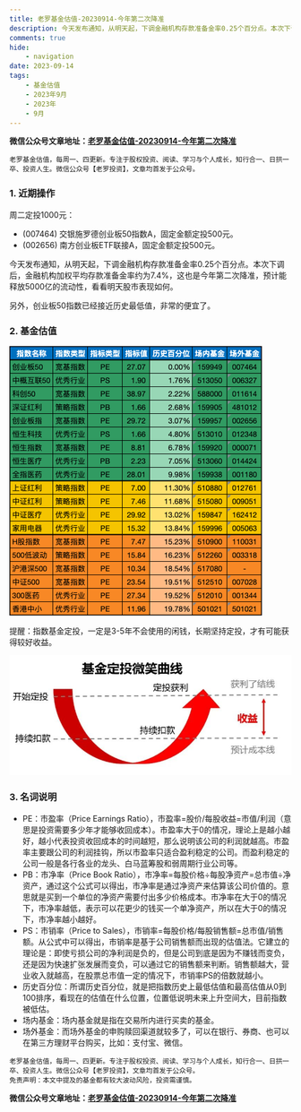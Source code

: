 ```yaml
---
title: 老罗基金估值-20230914-今年第二次降准
description: 今天发布通知，从明天起，下调金融机构存款准备金率0.25个百分点。本次下调后，金融机构加权平均存款准备金率约为7.4%，这也是今年第二次降准，预计能释放5000亿的流动性，看看明天股市表现如何。另外，创业板50指数已经接近历史最低值，非常的便宜了。
comments: true
hide:
    - navigation
date: 2023-09-14
tags:
    - 基金估值
    - 2023年9月
    - 2023年
    - 9月
---
```


__微信公众号文章地址：[老罗基金估值-20230914-今年第二次降准](https://mp.weixin.qq.com/s?__biz=Mzg2MDgzMzcwNQ==&mid=2247485275&idx=1&sn=5c55c3dff9e005a11126dd9daa48f677)__

```
老罗基金估值，每周一、四更新。专注于股权投资、阅读、学习与个人成长，知行合一、日拱一卒、投资人生。微信公众号【老罗投资】，文章均首发于公众号。
```

### 1. 近期操作

周二定投1000元：

+ (007464) 交银施罗德创业板50指数A，固定金额定投500元。
+ (002656) 南方创业板ETF联接A，固定金额定投500元。

今天发布通知，从明天起，下调金融机构存款准备金率0.25个百分点。本次下调后，金融机构加权平均存款准备金率约为7.4%，这也是今年第二次降准，预计能释放5000亿的流动性，看看明天股市表现如何。

另外，创业板50指数已经接近历史最低值，非常的便宜了。

### 2. 基金估值

![低估值指数基金(当前估值便宜适合定投)](../../../attachments/2023/09/20230914/1.png)

<p class="smile_curve_notice">
    提醒：指数基金定投，一定是3-5年不会使用的闲钱，长期坚持定投，才有可能获得较好收益。
</p>

![基金定投微笑曲线](../../../assets/images/smile_curve.jpeg)

### 3. 名词说明

+ PE：市盈率（Price Earnings Ratio），市盈率=股价/每股收益=市值/利润（意思是投资需要多少年才能够收回成本）。市盈率大于0的情况，理论上是越小越好，越小代表投资收回成本的时间越短，那么说明该公司的利润就越高。市盈率主要跟公司的利润挂钩，所以市盈率只适合盈利稳定的公司。而盈利稳定的公司一般是各行各业的龙头、白马蓝筹股和弱周期行业公司等。
+ PB：市净率（Price Book Ratio），市净率=每股价格÷每股净资产=总市值÷净资产，通过这个公式可以得出，市净率是通过净资产来估算该公司价值的。意思就是买到一个单位的净资产需要付出多少价格成本。市净率在大于0的情况下，市净率越低，表示可以花更少的钱买一个单净资产，所以在大于0的情况下，市净率越小越好。
+ PS：市销率（Price to Sales），市销率=每股价格/每股销售额=总市值/销售额。从公式中可以得出，市销率是基于公司销售额而出现的估值法。它建立的理论是：即使亏损公司的净利润是负的，但是公司到底是因为不赚钱而变负，还是因为快速扩张发展而变负，可以通过它的销售额来判断。销售额越大，营业收入就越高，在股票总市值一定的情况下，市销率PS的倍数就越小。
+ 历史百分位：所谓历史百分位，就是把指数历史上最低估值和最高估值从0到100排序，看现在的估值在什么位置，位置低说明未来上升空间大，目前指数被低估。
+ 场内基金：场内基金就是指在交易所内进行买卖的基金。
+ 场外基金：而场外基金的申购赎回渠道就较多了，可以在银行、券商、也可以在第三方理财平台购买，比如：支付宝、微信。

```
老罗基金估值，每周一、四更新。专注于股权投资、阅读、学习与个人成长，知行合一、日拱一卒、投资人生。微信公众号【老罗投资】，文章均首发于公众号。
免责声明：本文中提及的基金都有较大波动风险，投资需谨慎。
```

__微信公众号文章地址：[老罗基金估值-20230914-今年第二次降准](https://mp.weixin.qq.com/s?__biz=Mzg2MDgzMzcwNQ==&mid=2247485275&idx=1&sn=5c55c3dff9e005a11126dd9daa48f677)__